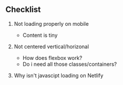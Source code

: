 ## Checklist

1. Not loading properly on mobile
    - Content is tiny

2. Not centered vertical/horizonal
    - How does flexbox work?
    - Do i need all those classes/containers?

3. Why isn't javascipt loading on Netlify